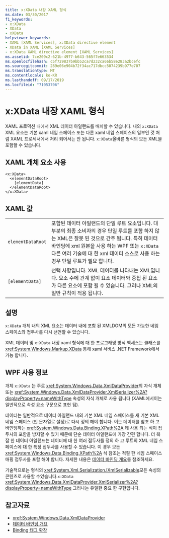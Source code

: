 ```yaml
---
title: x:XData 내장 XAML 형식
ms.date: 03/30/2017
f1_keywords:
- x:XData
- XData
- xXData
helpviewer_keywords:
- XAML [XAML Services], x:XData directive element
- XData in XAML [XAML Services]
- x:XData XAML directive element [XAML Services]
ms.assetid: 7ce209c2-621b-4977-b643-565f7e663534
ms.openlocfilehash: c5f729837b9bb52ca7d232ca66b58e283a2bcefc
ms.sourcegitcommit: 289e06e904b72f34ac717dbcc5074239b977e707
ms.translationtype: MT
ms.contentlocale: ko-KR
ms.lasthandoff: 09/17/2019
ms.locfileid: "71053706"
---
```

# <a name="xxdata-intrinsic-xaml-type"></a>x:XData 내장 XAML 형식
XAML 프로덕션 내에서 XML 데이터 아일랜드를 배치할 수 있습니다. 내의 `x:XData` XML 요소는 기본 xaml 네임 스페이스 또는 다른 xaml 네임 스페이스의 일부인 것 처럼 XAML 프로세서에서 처리 되어서는 안 됩니다. `x:XData`올바른 형식의 모든 XML을 포함할 수 있습니다.  
  
## <a name="xaml-object-element-usage"></a>XAML 개체 요소 사용  
  
```xaml  
<x:XData>  
  <elementDataRoot>  
    [elementData]  
  </elementDataRoot>  
</x:XData>  
```  
  
## <a name="xaml-values"></a>XAML 값  
  
|||  
|-|-|  
|`elementDataRoot`|포함된 데이터 아일랜드의 단일 루트 요소입니다. 대부분의 최종 소비자의 경우 단일 루트를 포함 하지 않는 XML은 잘못 된 것으로 간주 됩니다. 특히 데이터 바인딩에 xml 원본을 사용 하는 WPF 또는 `x:XData` 다른 여러 기술에 대 한 xml 데이터 소스로 사용 하는 경우 단일 루트가 필요 합니다.|  
|`[elementData]`|선택 사항입니다. XML 데이터를 나타내는 XML입니다. 요소 수에 관계 없이 요소 데이터와 중첩 된 요소가 다른 요소에 포함 될 수 있습니다. 그러나 XML의 일반 규칙이 적용 됩니다.|  
  
## <a name="remarks"></a>설명  
 `x:XData` 개체 내의 XML 요소는 데이터 내에 포함 된 XMLDOM의 모든 가능한 네임 스페이스와 접두사를 다시 선언할 수 있습니다.  
  
 XML 데이터 및 `x:XData` 내장 xaml 형식에 대 한 프로그래밍 방식 액세스는 클래스를 <xref:System.Windows.Markup.XData> 통해 xaml 서비스 .NET Framework에서 가능 합니다.  
  
## <a name="wpf-usage-notes"></a>WPF 사용 정보  
 개체 `x:XData` 는 주로 <xref:System.Windows.Data.XmlDataProvider>의 자식 개체 또는 <xref:System.Windows.Data.XmlDataProvider.XmlSerializer%2A?displayProperty=nameWithType> 속성의 자식 개체로 사용 됩니다 (XAML에서이는 일반적으로 속성 요소 구문으로 표현 됨).  
  
 데이터는 일반적으로 데이터 아일랜드 내의 기본 XML 네임 스페이스를 새 기본 XML 네임 스페이스 (빈 문자열로 설정)로 다시 정의 해야 합니다. 이는 데이터를 참조 하 고 바인딩하는 <xref:System.Windows.Data.Binding.XPath%2A> 데 사용 되는 식이 접두사의 포함을 방지할 수 있기 때문에 단순 데이터 아일랜드에 가장 간편 합니다. 더 복잡 한 데이터 아일랜드는 데이터에 대 한 여러 접두사를 정의 하 고 루트의 XML 네임 스페이스에 대 한 특정 접두사를 사용할 수 있습니다. 이 경우 모든 <xref:System.Windows.Data.Binding.XPath%2A> 식 참조는 적절 한 네임 스페이스 매핑 접두사를 포함 해야 합니다. 자세한 내용은 [데이터 바인딩 개요](../wpf/data/data-binding-overview.md)를 참조하세요.  
  
 기술적으로는 형식의 <xref:System.Xml.Serialization.IXmlSerializable>모든 속성의 콘텐츠로 사용할 수있습니다.`x:XData` <xref:System.Windows.Data.XmlDataProvider.XmlSerializer%2A?displayProperty=nameWithType> 그러나는 유일한 중요 한 구현입니다.  
  
## <a name="see-also"></a>참고자료

- <xref:System.Windows.Data.XmlDataProvider>
- [데이터 바인딩 개요](../wpf/data/data-binding-overview.md)
- [Binding 태그 확장](../wpf/advanced/binding-markup-extension.md)
